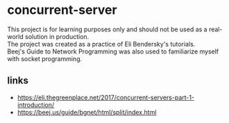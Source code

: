 # concurrent-server
This project is for learning purposes only and should not be used as a real-world solution in production.\
The project was created as a practice of Eli Bendersky's tutorials.\
Beej's Guide to Network Programming was also used to familiarize myself with socket programming.

## links
* https://eli.thegreenplace.net/2017/concurrent-servers-part-1-introduction/
* https://beej.us/guide/bgnet/html/split/index.html
